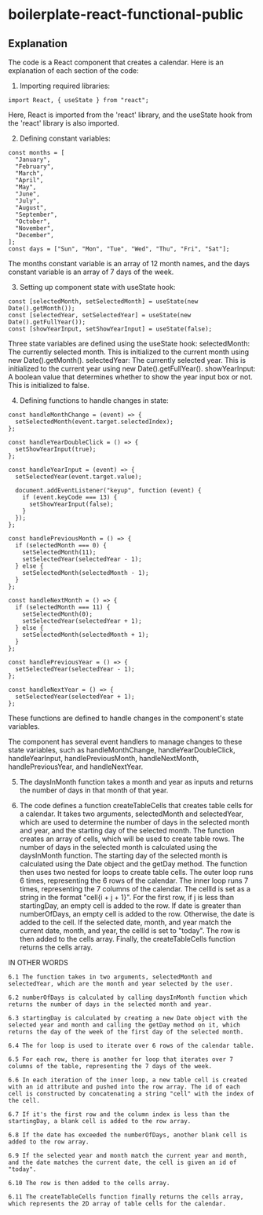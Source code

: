 # boilerplate-react-functional-public

## Explanation

The code is a React component that creates a calendar. Here is an explanation of each section of the code:

1. Importing required libraries:

```
import React, { useState } from "react";
```

Here, React is imported from the 'react' library, and the useState hook from the 'react' library is also imported.

2. Defining constant variables:

```
const months = [
  "January",
  "February",
  "March",
  "April",
  "May",
  "June",
  "July",
  "August",
  "September",
  "October",
  "November",
  "December",
];
const days = ["Sun", "Mon", "Tue", "Wed", "Thu", "Fri", "Sat"];
```

The months constant variable is an array of 12 month names, and the days constant variable is an array of 7 days of the week.

3. Setting up component state with useState hook:

```
const [selectedMonth, setSelectedMonth] = useState(new Date().getMonth());
const [selectedYear, setSelectedYear] = useState(new Date().getFullYear());
const [showYearInput, setShowYearInput] = useState(false);
```

Three state variables are defined using the useState hook:
selectedMonth: The currently selected month. This is initialized to the current month using new Date().getMonth().
selectedYear: The currently selected year. This is initialized to the current year using new Date().getFullYear().
showYearInput: A boolean value that determines whether to show the year input box or not. This is initialized to false.

4. Defining functions to handle changes in state:

```
const handleMonthChange = (event) => {
  setSelectedMonth(event.target.selectedIndex);
};

const handleYearDoubleClick = () => {
  setShowYearInput(true);
};

const handleYearInput = (event) => {
  setSelectedYear(event.target.value);

  document.addEventListener("keyup", function (event) {
    if (event.keyCode === 13) {
      setShowYearInput(false);
    }
  });
};

const handlePreviousMonth = () => {
  if (selectedMonth === 0) {
    setSelectedMonth(11);
    setSelectedYear(selectedYear - 1);
  } else {
    setSelectedMonth(selectedMonth - 1);
  }
};

const handleNextMonth = () => {
  if (selectedMonth === 11) {
    setSelectedMonth(0);
    setSelectedYear(selectedYear + 1);
  } else {
    setSelectedMonth(selectedMonth + 1);
  }
};

const handlePreviousYear = () => {
  setSelectedYear(selectedYear - 1);
};

const handleNextYear = () => {
  setSelectedYear(selectedYear + 1);
};
```

These functions are defined to handle changes in the component's state variables.

The component has several event handlers to manage changes to these state variables, such as handleMonthChange, handleYearDoubleClick, handleYearInput, handlePreviousMonth, handleNextMonth, handlePreviousYear, and handleNextYear.

5. The daysInMonth function takes a month and year as inputs and returns the number of days in that month of that year.

6. The code defines a function createTableCells that creates table cells for a calendar. It takes two arguments, selectedMonth and selectedYear, which are used to determine the number of days in the selected month and year, and the starting day of the selected month. The function creates an array of cells, which will be used to create table rows.
   The number of days in the selected month is calculated using the daysInMonth function. The starting day of the selected month is calculated using the Date object and the getDay method.
   The function then uses two nested for loops to create table cells. The outer loop runs 6 times, representing the 6 rows of the calendar. The inner loop runs 7 times, representing the 7 columns of the calendar. The cellId is set as a string in the format "cell{i + j + 1}".
   For the first row, if j is less than startingDay, an empty cell is added to the row. If date is greater than numberOfDays, an empty cell is added to the row. Otherwise, the date is added to the cell. If the selected date, month, and year match the current date, month, and year, the cellId is set to "today". The row is then added to the cells array.
   Finally, the createTableCells function returns the cells array.

IN OTHER WORDS

    6.1 The function takes in two arguments, selectedMonth and selectedYear, which are the month and year selected by the user.

    6.2 numberOfDays is calculated by calling daysInMonth function which returns the number of days in the selected month and year.

    6.3 startingDay is calculated by creating a new Date object with the selected year and month and calling the getDay method on it, which returns the day of the week of the first day of the selected month.

    6.4 The for loop is used to iterate over 6 rows of the calendar table.

    6.5 For each row, there is another for loop that iterates over 7 columns of the table, representing the 7 days of the week.

    6.6 In each iteration of the inner loop, a new table cell is created with an id attribute and pushed into the row array. The id of each cell is constructed by concatenating a string "cell" with the index of the cell.

    6.7 If it's the first row and the column index is less than the startingDay, a blank cell is added to the row array.

    6.8 If the date has exceeded the numberOfDays, another blank cell is added to the row array.

    6.9 If the selected year and month match the current year and month, and the date matches the current date, the cell is given an id of "today".

    6.10 The row is then added to the cells array.

    6.11 The createTableCells function finally returns the cells array, which represents the 2D array of table cells for the calendar.

